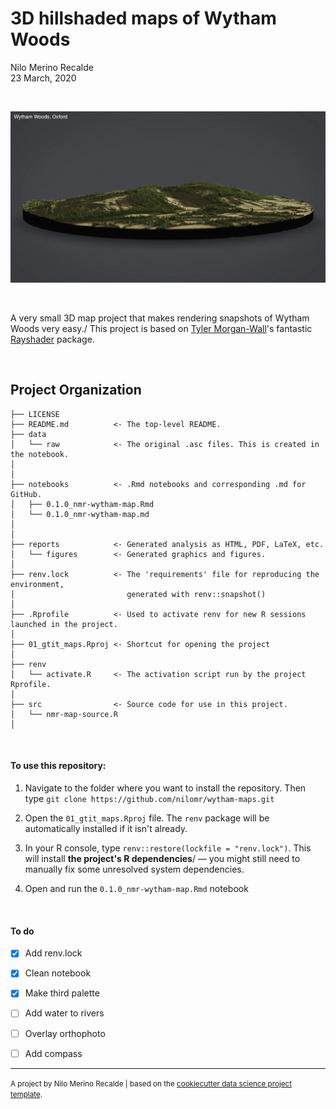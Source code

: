 3D hillshaded maps of Wytham Woods
==============================
Nilo Merino Recalde\
23 March, 2020

<br>

![Wytham Woods, Oxford](/reports/figures/angle_1.jpeg)

<br>

A very small 3D map project that makes rendering snapshots of Wytham Woods very easy./
This project is based on [Tyler Morgan-Wall](https://www.tylermw.com/)'s fantastic [Rayshader](https://www.rayshader.com/) package.

<br>

Project Organization
------------

    ├── LICENSE
    ├── README.md          <- The top-level README.
    ├── data
    │   └── raw            <- The original .asc files. This is created in the notebook.
    │
    │
    ├── notebooks          <- .Rmd notebooks and corresponding .md for GitHub.
    │   ├── 0.1.0_nmr-wytham-map.Rmd 
    │   └── 0.1.0_nmr-wytham-map.md  
    │                                 
    │
    ├── reports            <- Generated analysis as HTML, PDF, LaTeX, etc.
    │   └── figures        <- Generated graphics and figures.
    │
    ├── renv.lock          <- The 'requirements' file for reproducing the environment,
    │                         generated with renv::snapshot()
    │
    ├── .Rprofile          <- Used to activate renv for new R sessions launched in the project.
    │
    ├── 01_gtit_maps.Rproj <- Shortcut for opening the project 
    │
    ├── renv         
    │   └── activate.R     <- The activation script run by the project Rprofile.
    │
    ├── src                <- Source code for use in this project.
    │   └── nmr-map-source.R 
    │

<br>


#### To use this repository:

1. Navigate to the folder where you want to install the repository. Then type `git clone https://github.com/nilomr/wytham-maps.git`

2. Open the `01_gtit_maps.Rproj` file. The `renv` package will be automatically installed if it isn't already.

3. In your R console, type `renv::restore(lockfile = "renv.lock")`. This will install **the project's R dependencies**/
— you might still need to manually fix some unresolved system dependencies.

4. Open and run the `0.1.0_nmr-wytham-map.Rmd` notebook

<br>

#### To do
- [x] Add renv.lock
- [x] Clean notebook
- [x] Make third palette
- [ ] Add water to rivers
- [ ] Overlay orthophoto
- [ ] Add compass



--------

<p><small>A project by Nilo Merino Recalde | based on the <a target="_blank" href="https://drivendata.github.io/cookiecutter-data-science/">cookiecutter data science project template</a>.</small></p>
